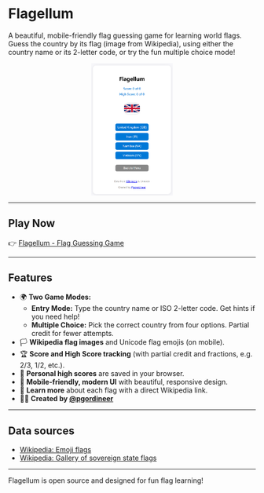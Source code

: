 # Flagellum

A beautiful, mobile-friendly flag guessing game for learning world flags. Guess the country by its flag (image from Wikipedia), using either the country name or its 2-letter code, or try the fun multiple choice mode!

<a href="https://pgordineer.github.io/Flagellum/">
  <img src="flagellumsample.png" alt="Flagellum Sample" style="max-width:33%;height:auto;display:block;margin:auto;" />
</a>

---

## Play Now

👉 [Flagellum - Flag Guessing Game](https://pgordineer.github.io/Flagellum/)

---

## Features

- 🌍 **Two Game Modes:**
  - **Entry Mode:** Type the country name or ISO 2-letter code. Get hints if you need help!
  - **Multiple Choice:** Pick the correct country from four options. Partial credit for fewer attempts.
- 🏳️ **Wikipedia flag images** and Unicode flag emojis (on mobile).
- 🏆 **Score and High Score tracking** (with partial credit and fractions, e.g. 2/3, 1/2, etc.).
- 💾 **Personal high scores** are saved in your browser.
- 📱 **Mobile-friendly, modern UI** with beautiful, responsive design.
- 🔗 **Learn more** about each flag with a direct Wikipedia link.
- 👨‍💻 **Created by [@pgordineer](https://github.com/pgordineer)**

---

## Data sources
- [Wikipedia: Emoji flags](https://en.wikipedia.org/wiki/Emoji_flags)
- [Wikipedia: Gallery of sovereign state flags](https://en.wikipedia.org/wiki/Gallery_of_sovereign_state_flags)

---

Flagellum is open source and designed for fun flag learning!
